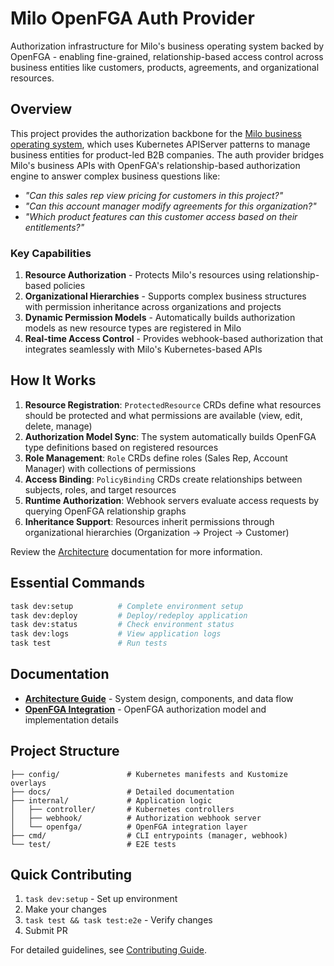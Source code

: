# Milo OpenFGA Auth Provider

Authorization infrastructure for Milo's business operating system backed by
OpenFGA - enabling fine-grained, relationship-based access control across
business entities like customers, products, agreements, and organizational
resources.

## Overview

This project provides the authorization backbone for the [Milo business
operating system](https://github.com/datum-cloud/milo), which uses Kubernetes
APIServer patterns to manage business entities for product-led B2B companies.
The auth provider bridges Milo's business APIs with OpenFGA's relationship-based
authorization engine to answer complex business questions like:

- *"Can this sales rep view pricing for customers in this project?"*
- *"Can this account manager modify agreements for this organization?"*
- *"Which product features can this customer access based on their
  entitlements?"*

### Key Capabilities

1. **Resource Authorization** - Protects Milo's resources using
   relationship-based policies
2. **Organizational Hierarchies** - Supports complex business structures with
   permission inheritance across organizations and projects
3. **Dynamic Permission Models** - Automatically builds authorization models as
   new resource types are registered in Milo
4. **Real-time Access Control** - Provides webhook-based authorization that
   integrates seamlessly with Milo's Kubernetes-based APIs

## How It Works

1. **Resource Registration**: `ProtectedResource` CRDs define what resources
   should be protected and what permissions are available (view, edit, delete,
   manage)
2. **Authorization Model Sync**: The system automatically builds OpenFGA type
   definitions based on registered resources
3. **Role Management**: `Role` CRDs define roles (Sales Rep, Account Manager)
   with collections of permissions
4. **Access Binding**: `PolicyBinding` CRDs create relationships between
   subjects, roles, and target resources
5. **Runtime Authorization**: Webhook servers evaluate access requests by
   querying OpenFGA relationship graphs
6. **Inheritance Support**: Resources inherit permissions through organizational
   hierarchies (Organization → Project → Customer)

Review the [Architecture](./docs/architecture.md) documentation for more
information.

## Essential Commands

```bash
task dev:setup          # Complete environment setup
task dev:deploy         # Deploy/redeploy application
task dev:status         # Check environment status
task dev:logs           # View application logs
task test               # Run tests
```

## Documentation

- **[Architecture Guide](docs/architecture.md)** - System design, components,
  and data flow
- **[OpenFGA Integration](docs/openfga-integration.md)** - OpenFGA authorization
  model and implementation details

## Project Structure

```
├── config/               # Kubernetes manifests and Kustomize overlays
├── docs/                 # Detailed documentation
├── internal/             # Application logic
│   ├── controller/       # Kubernetes controllers
│   ├── webhook/          # Authorization webhook server
│   └── openfga/          # OpenFGA integration layer
├── cmd/                  # CLI entrypoints (manager, webhook)
└── test/                 # E2E tests
```

## Quick Contributing

1. `task dev:setup` - Set up environment
2. Make your changes
3. `task test && task test:e2e` - Verify changes
4. Submit PR

For detailed guidelines, see [Contributing Guide](docs/contributing.md).
